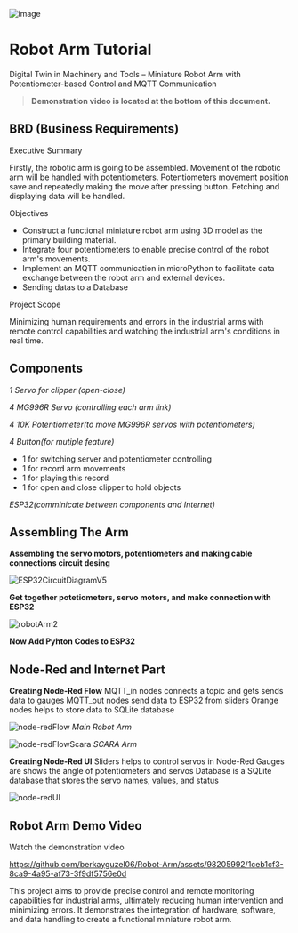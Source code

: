 ![image](https://github.com/berkayguzel06/Robot-Arm/assets/98205992/08c2d3b5-a7d2-4914-b3f2-d501c46553a0)

# Robot Arm Tutorial

Digital Twin in Machinery and Tools – Miniature Robot Arm with Potentiometer-based Control and MQTT Communication
> **Demonstration video is located at the bottom of this document.**

## BRD (Business Requirements)

Executive Summary

Firstly, the robotic arm is going to be assembled. Movement of the robotic arm will be handled with
potentiometers. Potentiometers movement position save and repeatedly making the move after pressing button.
Fetching and displaying data will be handled.

Objectives

- Construct a functional miniature robot arm using 3D model as the primary building material.
- Integrate four potentiometers to enable precise control of the robot arm's movements.
- Implement an MQTT communication in microPython to facilitate data exchange between the
robot arm and external devices.
- Sending datas to a Database

Project Scope

Minimizing human requirements and errors in the industrial arms with remote control capabilities and
watching the industrial arm's conditions in real time.

## Components

*1 Servo for clipper (open-close)*

*4 MG996R Servo (controlling each arm link)*

*4 10K Potentiometer(to move MG996R servos with potentiometers)*

*4 Button(for mutiple feature)*
- 1 for switching server and potentiometer controlling
- 1 for record arm movements
- 1 for playing this record
- 1 for open and close clipper to hold objects

*ESP32(comminicate between components and Internet)*

## Assembling The Arm
**Assembling the servo motors, potentiometers and making cable connections circuit desing**

![ESP32CircuitDiagramV5](https://github.com/berkayguzel06/Robot-Arm/assets/98205992/23ebbd96-525e-4696-9a99-da37cd3d2bbf)

**Get together potetiometers, servo motors, and make connection with ESP32**

![robotArm2](https://github.com/berkayguzel06/Robot-Arm/assets/98205992/6be566cc-aa5a-4c35-b995-0484e72c797d)

**Now Add Pyhton Codes to ESP32**

## Node-Red and Internet Part

**Creating Node-Red Flow**
MQTT_in nodes connects a topic and gets sends data to gauges
MQTT_out nodes send data to ESP32  from sliders
Orange nodes helps to store data to SQLite database

![node-redFlow](https://github.com/berkayguzel06/Robot-Arm/assets/98205992/aac00e82-0267-46b0-9602-24e12cf8e93d)
*Main Robot Arm*

![node-redFlowScara](https://github.com/berkayguzel06/Robot-Arm/assets/98205992/76052f0e-2ddb-4db0-8cb8-28b0da98633b)
*SCARA Arm*

**Creating Node-Red UI**
Sliders helps to control servos in Node-Red
Gauges are shows the angle of potentiometers and servos
Database is a SQLite database that stores the servo names, values, and status

![node-redUI](https://github.com/berkayguzel06/Robot-Arm/assets/98205992/a1f10409-3f53-42a6-8686-6eeeba0e6468)

## Robot Arm Demo Video

Watch the demonstration video

https://github.com/berkayguzel06/Robot-Arm/assets/98205992/1ceb1cf3-8ca9-4a95-af73-3f9df5756e0d

This project aims to provide precise control and remote monitoring capabilities for industrial arms, ultimately reducing human intervention and minimizing errors. It demonstrates the integration of hardware, software, and data handling to create a functional miniature robot arm.
